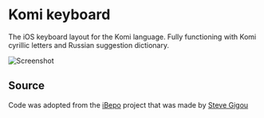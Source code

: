 # Komi keyboard

The iOS keyboard layout for the Komi language. Fully functioning with Komi cyrillic letters and Russian suggestion dictionary. 

![Screenshot](https://downloader.disk.yandex.ru/preview/f21b7463166cd04a1d205bfe048d0986aeeb9f70c10543a937869dd9d5c64aa2/5f7e840f/LpRmAWhOJ0CpslL4_f-MAf_Wjj8sGxnfo5TaSZQDsVawt9JzLQRGq6vzHN5r1m9ZcKnKqwdDIx4cBEsm_awvtA==?uid=446683553&filename=IMG_2553.jpeg&disposition=inline&hash=&limit=0&content_type=image%2Fjpeg&tknv=v2&owner_uid=446683553&size=2048x2048)


## Source
Code was adopted from the [iBepo](https://github.com/sgigou/ibepo) project that was made by [Steve Gigou](https://steve.gigou.fr)
